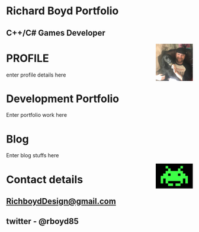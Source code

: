 
#                                                         Richard Boyd Portfolio          
  
##                                                            C++/C# Games Developer
  


 ><img align="right" width="100" width="300" src="oreo.jpg">

 
# PROFILE

enter profile details here 


# Development Portfolio

Enter portfolio work here


# Blog

Enter blog stuffs here

 ><img align="right" width="100" width="300" src="space_invaders_alien.jpg">

# Contact details

## RichboydDesign@gmail.com 
## twitter - @rboyd85

